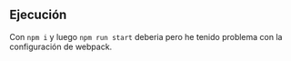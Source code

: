 ## Ejecución
Con `npm i` y luego `npm run start` deberia pero he tenido problema con la configuración de webpack.
